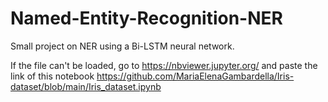 # Named-Entity-Recognition-NER

Small project on NER using a Bi-LSTM neural network.

If the file can't be loaded, go to https://nbviewer.jupyter.org/ and paste the link of this notebook https://github.com/MariaElenaGambardella/Iris-dataset/blob/main/Iris_dataset.ipynb
